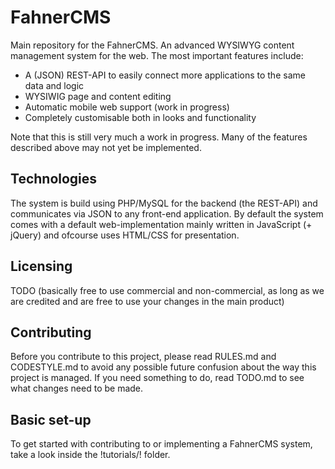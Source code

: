 # FahnerCMS

Main repository for the FahnerCMS. An advanced WYSIWYG content management system for the web. The most important features include:

* A (JSON) REST-API to easily connect more applications to the same data and logic
* WYSIWIG page and content editing
* Automatic mobile web support (work in progress)
* Completely customisable both in looks and functionality

Note that this is still very much a work in progress. Many of the features described above may not yet be implemented.

## Technologies

The system is build using PHP/MySQL for the backend (the REST-API) and communicates via JSON to any front-end application.
By default the system comes with a default web-implementation mainly written in JavaScript (+ jQuery) and ofcourse uses HTML/CSS for presentation.

## Licensing

TODO (basically free to use commercial and non-commercial, as long as we are credited and are free to use your changes in the main product)

## Contributing

Before you contribute to this project, please read RULES.md and CODESTYLE.md to avoid any possible future 
confusion about the way this project is managed. If you need something to do, read TODO.md to see what changes need to be made.

## Basic set-up

To get started with contributing to or implementing a FahnerCMS system, take a look inside the !tutorials/! folder.
